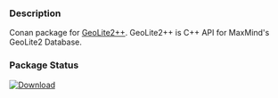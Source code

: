 ### Description

Conan package for [GeoLite2++](https://www.ccoderun.ca/GeoLite2PP/api/index.html).
GeoLite2++ is C++ API for MaxMind's GeoLite2 Database.

### Package Status

 [ ![Download](https://api.bintray.com/packages/monkeber/monkeber/geolite2%2B%2B%3Amonkeber/images/download.svg) ](https://bintray.com/monkeber/monkeber/geolite2%2B%2B%3Amonkeber/_latestVersion)
